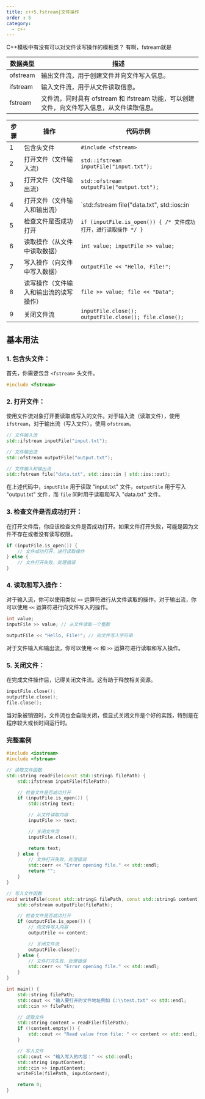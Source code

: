 ```yaml
---
title: c++5.fstream|文件操作
order : 5
category:
  - c++
---
```


<chatmessage avatar="../../../assets/emoji/hx.png" :avatarWidth="40">
C++模板中有没有可以对文件读写操作的模板类？
</chatmessage>

<chatmessage avatar="../../../assets/emoji/dsyj.png" :avatarWidth="40" alignLeft>
有啊，fstream就是
</chatmessage>


| 数据类型     | 描述                                                      |
|----------|---------------------------------------------------------|
| ofstream | 输出文件流，用于创建文件并向文件写入信息。                                   |
| ifstream | 输入文件流，用于从文件读取信息。                                        |
| fstream  | 文件流，同时具有 ofstream 和 ifstream 功能，可以创建文件，向文件写入信息，从文件读取信息。 |

| 步骤 | 操作                  | 代码示例                                                   |
|----|---------------------|--------------------------------------------------------|
| 1  | 包含头文件               | `#include <fstream>`                                   |
| 2  | 打开文件（文件输入流）         | `std::ifstream inputFile("input.txt");`                |
| 3  | 打开文件（文件输出流）         | `std::ofstream outputFile("output.txt");`              |
| 4  | 打开文件（文件输入和输出流）      | `std::fstream file("data.txt", std::ios::in            | std::ios::out);` |
| 5  | 检查文件是否成功打开          | `if (inputFile.is_open()) { /* 文件成功打开，进行读取操作 */ }`     |
| 6  | 读取操作（从文件中读取数据）      | `int value; inputFile >> value;`                       |
| 7  | 写入操作（向文件中写入数据）      | `outputFile << "Hello, File!";`                        |
| 8  | 读写操作（文件输入和输出流的读写操作） | `file >> value; file << "Data";`                       |
| 9  | 关闭文件流               | `inputFile.close(); outputFile.close(); file.close();` |


## 基本用法

### 1. **包含头文件：**

<chatmessage avatar="../../../assets/emoji/dsyj.png" :avatarWidth="40" alignLeft>

首先，你需要包含 `<fstream>` 头文件。

</chatmessage>

   ```cpp
   #include <fstream>
   ```

### 2. **打开文件：**

<chatmessage avatar="../../../assets/emoji/new5.png" :avatarWidth="40" alignLeft>

使用文件流对象打开要读取或写入的文件。对于输入流（读取文件），使用 `ifstream`，对于输出流（写入文件），使用 `ofstream`。

</chatmessage>


   ```cpp
   // 文件输入流
   std::ifstream inputFile("input.txt");

   // 文件输出流
   std::ofstream outputFile("output.txt");

   // 文件输入和输出流
   std::fstream file("data.txt", std::ios::in | std::ios::out);
   ```

   在上述代码中，`inputFile` 用于读取 "input.txt" 文件，`outputFile` 用于写入 "output.txt" 文件，而 `file` 同时用于读取和写入 "data.txt" 文件。

### 3. **检查文件是否成功打开：**

<chatmessage avatar="../../../assets/emoji/dsyj.png" :avatarWidth="40" alignLeft>
在打开文件后，你应该检查文件是否成功打开。如果文件打开失败，可能是因为文件不存在或者没有读写权限。
</chatmessage>

   ```cpp
   if (inputFile.is_open()) {
       // 文件成功打开，进行读取操作
   } else {
       // 文件打开失败，处理错误
   }
   ```

### 4. **读取和写入操作：**

<chatmessage avatar="../../../assets/emoji/dsyj.png" :avatarWidth="40" alignLeft>

对于输入流，你可以使用类似 `>>` 运算符进行从文件读取的操作。对于输出流，你可以使用 `<<` 运算符进行向文件写入的操作。

</chatmessage>


   ```cpp
   int value;
   inputFile >> value; // 从文件读取一个整数

   outputFile << "Hello, File!"; // 向文件写入字符串
   ```

   对于文件输入和输出流，你可以使用 `<<` 和 `>>` 运算符进行读取和写入操作。

### 5. **关闭文件：**

<chatmessage avatar="../../../assets/emoji/dsyj.png" :avatarWidth="40" alignLeft>
在完成文件操作后，记得关闭文件流。这有助于释放相关资源。
</chatmessage>

   ```cpp
   inputFile.close();
   outputFile.close();
   file.close();
   ```
<chatmessage avatar="../../../assets/emoji/dsyj.png" :avatarWidth="40" alignLeft>
当对象被销毁时，文件流也会自动关闭，但显式关闭文件是个好的实践，特别是在程序较大或长时间运行时。
</chatmessage>

### 完整案例

```cpp
#include <iostream>
#include <fstream>

// 读取文件函数
std::string readFile(const std::string& filePath) {
    std::ifstream inputFile(filePath);

    // 检查文件是否成功打开
    if (inputFile.is_open()) {
        std::string text;

        // 从文件读取内容
        inputFile >> text;

        // 关闭文件流
        inputFile.close();

        return text;
    } else {
        // 文件打开失败，处理错误
        std::cerr << "Error opening file." << std::endl;
        return "";
    }
}

// 写入文件函数
void writeFile(const std::string& filePath, const std::string& content) {
    std::ofstream outputFile(filePath);

    // 检查文件是否成功打开
    if (outputFile.is_open()) {
        // 向文件写入内容
        outputFile << content;

        // 关闭文件流
        outputFile.close();
    } else {
        // 文件打开失败，处理错误
        std::cerr << "Error opening file." << std::endl;
    }
}

int main() {
    std::string filePath;
    std::cout << "输入要打开的文件地址例如 C:\\test.txt" << std::endl;
    std::cin >> filePath;

    // 读取文件
    std::string content = readFile(filePath);
    if (!content.empty()) {
        std::cout << "Read value from file: " << content << std::endl;
    }

    // 写入文件
    std::cout << "输入写入的内容：" << std::endl;
    std::string inputContent;
    std::cin >> inputContent;
    writeFile(filePath, inputContent);

    return 0;
}
```